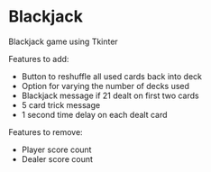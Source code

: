 # Blackjack
Blackjack game using Tkinter

Features to add:
- Button to reshuffle all used cards back into deck
- Option for varying the number of decks used
- Blackjack message if 21 dealt on first two cards
- 5 card trick message
- 1 second time delay on each dealt card

Features to remove:
- Player score count
- Dealer score count
